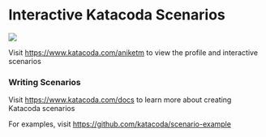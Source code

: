 # Interactive Katacoda Scenarios

[![](http://shields.katacoda.com/katacoda/aniketm/count.svg)](https://www.katacoda.com/aniketm "Get your profile on Katacoda.com")

Visit https://www.katacoda.com/aniketm to view the profile and interactive scenarios

### Writing Scenarios
Visit https://www.katacoda.com/docs to learn more about creating Katacoda scenarios

For examples, visit https://github.com/katacoda/scenario-example
